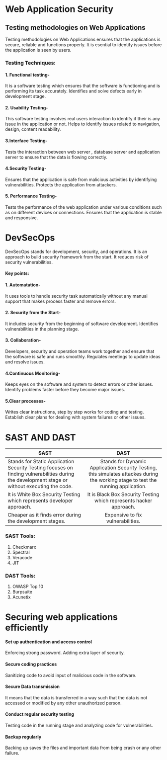 
# Web Application Security

## Testing methodologies on Web Applications

Testing methodologies on Web Applications ensures that the applications is secure, reliable and functions properly. It is esential to identify issues before the application is seen by users.
### Testing Techniques:

#### 1. Functional testing-

It is a software testing which ensures that the software is functioning and is performing its task accurately. Identifies and solve defects early in development stage.

#### 2. Usability Testing-

This software testing involves real users interaction to identify if their is any issue in the application or not. Helps to identify issues related to navigation, design, content readability.

#### 3.Interface Testing-

Tests the interaction between web server , database server and application server to ensure that the data is flowing correctly.

#### 4.Security Testing-

Ensures that the application is safe from malicious activities by identifying vulnerabilities. Protects the application from attackers.

#### 5. Performance Testing-

Tests the performance of the web application under various conditions such as on different devices or connections. Ensures that the application is stable and responsive.
# DevSecOps
DevSecOps stands for development, security, and operations. It is an approach to build security framework from the start. It reduces risk of security vulnerabilities.

#### Key points:
#### 1. Automatation-

It uses tools to handle security task automatically without any manual support that makes process faster and remove errors. 

#### 2. Security from the Start-

It includes security from the beginning of software development. Identifies vulnerabilities in the planning stage. 

#### 3. Collaboration-

Developers, security and operation teams work together and ensure that the software is safe and runs smoothly. Regulates meetings to update ideas and resolve issues. 

#### 4.Continuous Monitoring-

Keeps eyes on the software and system to detect errors or other issues. Identify problems faster before they become major issues.

#### 5.Clear processes-

Writes clear instructions, step by step works for coding and testing. Establish clear plans for dealing with system failures or other issues. 

# SAST AND DAST

| SAST  | DAST |
| ------------- |:-------------:|
| Stands for Static Application Security Testing focuses on finding vulnerabilities during the development stage or without executing the code. | Stands for Dynamic Application Security Testing, this simulates attackes during the working stage to test the running application.|
| It is White Box Security Testing which represents developer approach.| It is Black Box Security Testing which represents hacker approach.|
| Cheaper as it finds error during the development stages. | Expensive to fix vulnerabilities.|

### SAST Tools:
 1. Checkmarx
 2. Spectral
 3. Veracode
 4. JIT
### DAST Tools:
 1. OWASP Top 10
 2. Burpsuite
 3. Acunetix

# Securing web applications efficiently

#### Set up authentication and access control
Enforcing strong password. Adding extra layer of security.
#### Secure coding practices
Sanitizing code to avoid input of malicious code in the software.
#### Secure Data transmission
It means that the data is transferred in a way such that the data is not accessed or modified by any other unauthorized person.
#### Conduct regular security testing
Testing code in the running stage and analyzing code for vulnerabilities.
#### Backup regularly
Backing up saves the files and important data from being crash or any other failure. 
